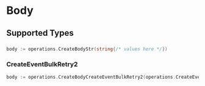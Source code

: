 # Body


## Supported Types

### 

```go
body := operations.CreateBodyStr(string{/* values here */})
```

### CreateEventBulkRetry2

```go
body := operations.CreateBodyCreateEventBulkRetry2(operations.CreateEventBulkRetry2{/* values here */})
```

